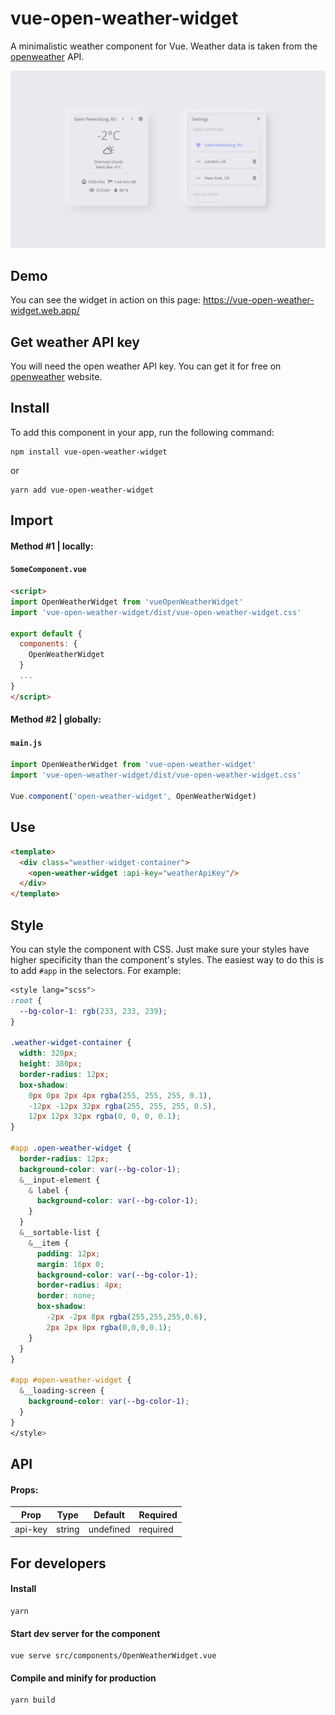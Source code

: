 # vue-open-weather-widget


A minimalistic weather component for Vue. Weather data is taken from the [openweather](https://openweathermap.org/current) API.

<img src="./.github/media/main-banner.png"/>

## Demo

You can see the widget in action on this page:
https://vue-open-weather-widget.web.app/

## Get weather API key

You will need the open weather API key. You can get it for free on [openweather](https://openweathermap.org/current) website.

## Install

To add this component in your app, run the following command:

```
npm install vue-open-weather-widget
```
or
```
yarn add vue-open-weather-widget
```


## Import

#### Method #1 | locally:
#### `SomeComponent.vue`

```html
<script>
import OpenWeatherWidget from 'vueOpenWeatherWidget'
import 'vue-open-weather-widget/dist/vue-open-weather-widget.css'

export default {
  components: {
    OpenWeatherWidget
  }
  ...
}
</script>
```

#### Method #2 | globally:

#### `main.js`
```js
import OpenWeatherWidget from 'vue-open-weather-widget'
import 'vue-open-weather-widget/dist/vue-open-weather-widget.css'

Vue.component('open-weather-widget', OpenWeatherWidget)
```

## Use

```html
<template>
  <div class="weather-widget-container">
    <open-weather-widget :api-key="weatherApiKey"/>
  </div>
</template>
```

## Style

You can style the component with CSS. Just make sure your styles have higher specificity than the component's styles. The easiest way to do this is to add `#app` in the selectors. For example:

```SCSS
<style lang="scss">
:root {
  --bg-color-1: rgb(233, 233, 239);
}

.weather-widget-container {
  width: 320px;
  height: 380px;
  border-radius: 12px;
  box-shadow: 
    0px 0px 2px 4px rgba(255, 255, 255, 0.1),
    -12px -12px 32px rgba(255, 255, 255, 0.5),
    12px 12px 32px rgba(0, 0, 0, 0.1);
}

#app .open-weather-widget {
  border-radius: 12px;
  background-color: var(--bg-color-1);
  &__input-element {
    & label {
      background-color: var(--bg-color-1);
    }
  }
  &__sortable-list {
    &__item {
      padding: 12px;
      margin: 16px 0;
      background-color: var(--bg-color-1);
      border-radius: 4px;
      border: none;
      box-shadow: 
        -2px -2px 8px rgba(255,255,255,0.6), 
        2px 2px 8px rgba(0,0,0,0.1);
    }
  }
}

#app #open-weather-widget {
  &__loading-screen {
    background-color: var(--bg-color-1);
  }
}
</style>
```

## API

#### Props:

<table>
  <thead>
    <tr>
      <th>Prop</th>
      <th>Type</th>
      <th>Default</th>
      <th>Required</th>
    </tr>
  </thead>
  <tbody>
    <tr>
      <td>
        api-key
      </td>
      <td>
        string
      </td>
      <td>
        undefined
      </td>
      <td>
        required
      </td>
    </tr>
  </tbody>
</table>

## For developers

#### Install
```
yarn
```

#### Start dev server for the component
```
vue serve src/components/OpenWeatherWidget.vue
```

#### Compile and minify for production
```
yarn build
```